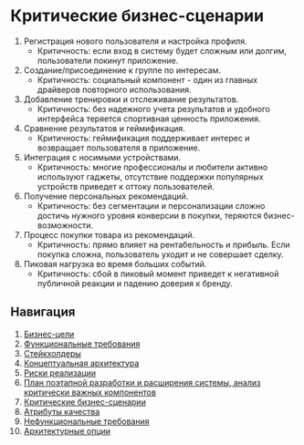 # Критические бизнес-сценарии

1. Регистрация нового пользователя и настройка профиля.
   * Критичность: если вход в систему будет сложным или долгим, пользователи покинут приложение.
2. Создание/присоединение к группе по интересам.
   * Критичность: социальный компонент - один из главных драйверов повторного использования.
3. Добавление тренировки и отслеживание результатов.
   * Критичность: без надежного учета результатов и удобного интерфейса теряется спортивная ценность приложения.
4. Сравнение результатов и геймификация.
   * Критичность: геймификация поддерживает интерес и возвращает пользователя в приложение.
5. Интеграция с носимыми устройствами.
   * Критичность: многие профессионалы и любители активно используют гаджеты, отсутствие поддержки популярных устройств приведет к оттоку пользователей.
6. Получение персональных рекомендаций.
   * Критичность: без сегментации и персонализации сложно достичь нужного уровня конверсии в покупки, теряются бизнес-возможности.
7. Процесс покупки товара из рекомендаций.
   * Критичность: прямо влияет на рентабельность и прибыль. Если покупка сложна, пользователь уходит и не совершает сделку.
8. Пиковая нагрузка во время больших событий.
   * Критичность: сбой в пиковый момент приведет к негативной публичной реакции и падению доверия к бренду.

## Навигация

1. [Бизнес-цели](https://github.com/f0rw4rd-dev/sb-final-project/blob/main/business_objectives.md)
2. [Функциональные требования](https://github.com/f0rw4rd-dev/sb-final-project/blob/main/functional_requirements.md)
3. [Стейкхолдеры](https://github.com/f0rw4rd-dev/sb-final-project/blob/main/stakeholders.md)
4. [Концептуальная архитектура](https://github.com/f0rw4rd-dev/sb-final-project/blob/main/concept_architecture.md)
5. [Риски реализации](https://github.com/f0rw4rd-dev/sb-final-project/blob/main/implementation_risks.md)
6. [План поэтапной разработки и расширения системы, анализ критически важных компонентов](https://github.com/f0rw4rd-dev/sb-final-project/blob/main/development_plan.md)
7. [Критические бизнес-сценарии](https://github.com/f0rw4rd-dev/sb-final-project/blob/main/critical_business_scenarios.md)
8. [Атрибуты качества](https://github.com/f0rw4rd-dev/sb-final-project/blob/main/quality_attributes.md)
9. [Нефункциональные требования](https://github.com/f0rw4rd-dev/sb-final-project/blob/main/nonfunctional_requirements.md)
10. [Архитектурные опции](https://github.com/f0rw4rd-dev/sb-final-project/blob/main/architectural_options.md)